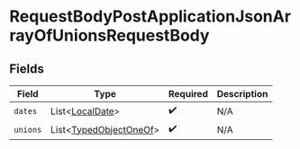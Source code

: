 # RequestBodyPostApplicationJsonArrayOfUnionsRequestBody


## Fields

| Field                                                                                 | Type                                                                                  | Required                                                                              | Description                                                                           |
| ------------------------------------------------------------------------------------- | ------------------------------------------------------------------------------------- | ------------------------------------------------------------------------------------- | ------------------------------------------------------------------------------------- |
| `dates`                                                                               | List<[LocalDate](https://docs.oracle.com/javase/8/docs/api/java/time/LocalDate.html)> | :heavy_check_mark:                                                                    | N/A                                                                                   |
| `unions`                                                                              | List<[TypedObjectOneOf](../../models/shared/TypedObjectOneOf.md)>                     | :heavy_check_mark:                                                                    | N/A                                                                                   |